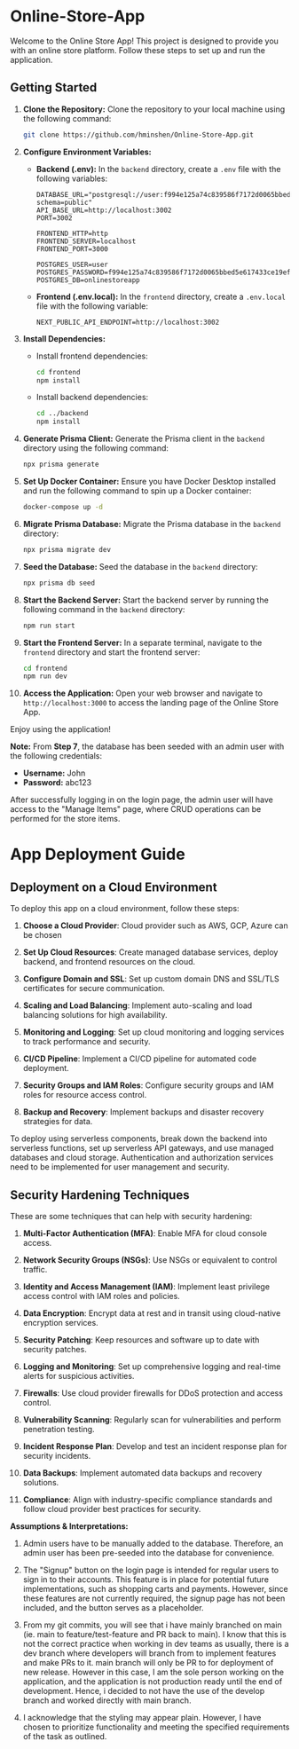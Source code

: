 # Online-Store-App

Welcome to the Online Store App! This project is designed to provide you with an online store platform. Follow these steps to set up and run the application.

## Getting Started

1. **Clone the Repository:** Clone the repository to your local machine using the following command:

    ```bash
    git clone https://github.com/hminshen/Online-Store-App.git
    ```

2. **Configure Environment Variables:**

    - **Backend (.env):** In the `backend` directory, create a `.env` file with the following variables:

        ```env
        DATABASE_URL="postgresql://user:f994e125a74c839586f7172d0065bbed5e617433ce19ef27ae9bcb701cff9667@localhost:5432/onlinestoreapp?schema=public"
        API_BASE_URL=http://localhost:3002
        PORT=3002

        FRONTEND_HTTP=http
        FRONTEND_SERVER=localhost
        FRONTEND_PORT=3000

        POSTGRES_USER=user
        POSTGRES_PASSWORD=f994e125a74c839586f7172d0065bbed5e617433ce19ef27ae9bcb701cff9667
        POSTGRES_DB=onlinestoreapp
        ```

    - **Frontend (.env.local):** In the `frontend` directory, create a `.env.local` file with the following variable:

        ```env
        NEXT_PUBLIC_API_ENDPOINT=http://localhost:3002
        ```

3. **Install Dependencies:**

    - Install frontend dependencies:

        ```bash
        cd frontend
        npm install
        ```

    - Install backend dependencies:

        ```bash
        cd ../backend
        npm install
        ```

4. **Generate Prisma Client:** Generate the Prisma client in the `backend` directory using the following command:

    ```bash
    npx prisma generate
    ```

5. **Set Up Docker Container:** Ensure you have Docker Desktop installed and run the following command to spin up a Docker container:

    ```bash
    docker-compose up -d
    ```

6. **Migrate Prisma Database:** Migrate the Prisma database in the `backend` directory:

    ```bash
    npx prisma migrate dev
    ```

7. **Seed the Database:** Seed the database in the `backend` directory:

    ```bash
    npx prisma db seed
    ```

8. **Start the Backend Server:** Start the backend server by running the following command in the `backend` directory:

    ```bash
    npm run start
    ```

9. **Start the Frontend Server:** In a separate terminal, navigate to the `frontend` directory and start the frontend server:

    ```bash
    cd frontend
    npm run dev
    ```

10. **Access the Application:** Open your web browser and navigate to `http://localhost:3000` to access the landing page of the Online Store App.

Enjoy using the application!

**Note:** From **Step 7**, the database has been seeded with an admin user with the following credentials:

- **Username:** John
- **Password:** abc123

After successfully logging in on the login page, the admin user will have access to the "Manage Items" page, where CRUD operations can be performed for the store items.

# App Deployment Guide

## Deployment on a Cloud Environment

To deploy this app on a cloud environment, follow these steps:

1. **Choose a Cloud Provider**: Cloud provider such as AWS, GCP, Azure can be chosen

2. **Set Up Cloud Resources**: Create managed database services, deploy backend, and frontend resources on the cloud.

3. **Configure Domain and SSL**: Set up custom domain DNS and SSL/TLS certificates for secure communication.

4. **Scaling and Load Balancing**: Implement auto-scaling and load balancing solutions for high availability.

5. **Monitoring and Logging**: Set up cloud monitoring and logging services to track performance and security.

6. **CI/CD Pipeline**: Implement a CI/CD pipeline for automated code deployment.

7. **Security Groups and IAM Roles**: Configure security groups and IAM roles for resource access control.

8. **Backup and Recovery**: Implement backups and disaster recovery strategies for data.

To deploy using serverless components, break down the backend into serverless functions, set up serverless API gateways, and use managed databases and cloud storage. Authentication and authorization services need to be implemented for user management and security.

## Security Hardening Techniques

These are some techniques that can help with security hardening:

1. **Multi-Factor Authentication (MFA)**: Enable MFA for cloud console access.

2. **Network Security Groups (NSGs)**: Use NSGs or equivalent to control traffic.

3. **Identity and Access Management (IAM)**: Implement least privilege access control with IAM roles and policies.

4. **Data Encryption**: Encrypt data at rest and in transit using cloud-native encryption services.

5. **Security Patching**: Keep resources and software up to date with security patches.

6. **Logging and Monitoring**: Set up comprehensive logging and real-time alerts for suspicious activities.

7. **Firewalls**: Use cloud provider firewalls for DDoS protection and access control.

8. **Vulnerability Scanning**: Regularly scan for vulnerabilities and perform penetration testing.

9. **Incident Response Plan**: Develop and test an incident response plan for security incidents.

10. **Data Backups**: Implement automated data backups and recovery solutions.

11. **Compliance**: Align with industry-specific compliance standards and follow cloud provider best practices for security.

**Assumptions & Interpretations:**

1. Admin users have to be manually added to the database. Therefore, an admin user has been pre-seeded into the database for convenience.

2. The "Signup" button on the login page is intended for regular users to sign in to their accounts. This feature is in place for potential future implementations, such as shopping carts and payments. However, since these features are not currently required, the signup page has not been included, and the button serves as a placeholder.

3. From my git commits, you will see that i have mainly branched on main (ie. main to feature/test-feature and PR back to main). I know that this is not the correct practice when working in dev teams as usually, there is a dev branch where developers will branch from to implement features and make PRs to it. main branch will only be PR to for deployment of new release. However in this case, I am the sole person working on the application, and the application is not production ready until the end of development. Hence, i decided to not have the use of the develop branch and worked directly with main branch.

4. I acknowledge that the styling may appear plain. However, I have chosen to prioritize functionality and meeting the specified requirements of the task as outlined.
